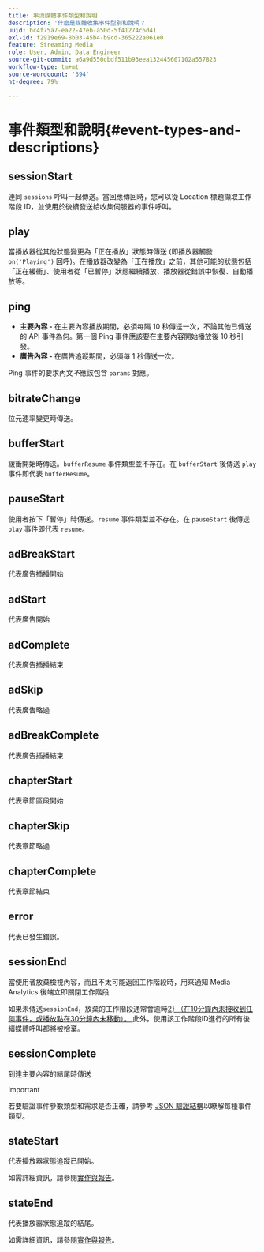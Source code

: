```yaml
---
title: 串流媒體事件類型和說明
description: '什麼是媒體收集事件型別和說明？ '
uuid: bc4f75a7-ea22-47eb-a50d-5f41274c6d41
exl-id: f2919e69-8b03-45b4-b9cd-365222a061e0
feature: Streaming Media
role: User, Admin, Data Engineer
source-git-commit: a6a9d550cbdf511b93eea132445607102a557823
workflow-type: tm+mt
source-wordcount: '394'
ht-degree: 79%

---
```


# 事件類型和說明{#event-types-and-descriptions}

## sessionStart

連同 `sessions` 呼叫一起傳送。當回應傳回時，您可以從 Location 標題擷取工作階段 ID，並使用於後續發送給收集伺服器的事件呼叫。

## play

當播放器從其他狀態變更為「正在播放」狀態時傳送 (即播放器觸發 `on('Playing')` 回呼)。在播放器改變為「正在播放」之前，其他可能的狀態包括「正在緩衝」、使用者從「已暫停」狀態繼續播放、播放器從錯誤中恢復、自動播放等。

## ping

* **主要內容 -** 在主要內容播放期間，必須每隔 10 秒傳送一次，不論其他已傳送的 API 事件為何。第一個 Ping 事件應該要在主要內容開始播放後 10 秒引發。
* **廣告內容 -** 在廣告追蹤期間，必須每 1 秒傳送一次。

Ping 事件的要求內文&#x200B;*不*&#x200B;應該包含 `params` 對應。

## bitrateChange

位元速率變更時傳送。

## bufferStart

緩衝開始時傳送。`bufferResume` 事件類型並不存在。在 `bufferStart` 後傳送 `play` 事件即代表 `bufferResume`。

## pauseStart

使用者按下「暫停」時傳送。`resume` 事件類型並不存在。在 `pauseStart` 後傳送 `play` 事件即代表 `resume`。

## adBreakStart

代表廣告插播開始

## adStart

代表廣告開始

## adComplete

代表廣告插播結束

## adSkip

代表廣告略過

## adBreakComplete

代表廣告插播結束

## chapterStart

代表章節區段開始

## chapterSkip

代表章節略過

## chapterComplete

代表章節結束

## error

代表已發生錯誤。

## sessionEnd

當使用者放棄檢視內容，而且不太可能返回工作階段時，用來通知 Media Analytics 後端立即關閉工作階段.

如果未傳送`sessionEnd`，放棄的工作階段通常會逾時[2&rbrace; （在10分鐘內未接收到任何事件，或播放點在30分鐘內未移動）。 ](../mc-api-impl/mc-api-timeout.md)此外，使用該工作階段ID進行的所有後續媒體呼叫都將被捨棄。

## sessionComplete

到達主要內容的結尾時傳送

>[!IMPORTANT]
>
>若要驗證事件參數類型和需求是否正確，請參考 [JSON 驗證結構](mc-api-json-validation.md)以瞭解每種事件類型。

## stateStart

代表播放器狀態追蹤已開始。

如需詳細資訊，請參閱[實作與報告](/help/use-cases/player-state-tracking/implementation-and-reporting.md)。

## stateEnd

代表播放器狀態追蹤的結尾。

如需詳細資訊，請參閱[實作與報告](/help/use-cases/player-state-tracking/implementation-and-reporting.md)。
